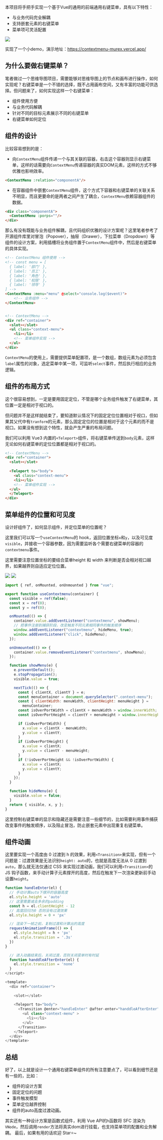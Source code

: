 本项目将手把手实现一个基于Vue的通用的前端通用右键菜单，具有以下特性：

-   与业务代码完全解耦
-   支持嵌套元素的右键菜单
-   菜单项可灵活配置

![](https://p3-juejin.byteimg.com/tos-cn-i-k3u1fbpfcp/8b1e77e4277a4502906a53ccb6e0f7bc~tplv-k3u1fbpfcp-jj-mark:0:0:0:0:q75.image#?w=1920&h=1032&s=774446&e=gif&f=328&b=fdfcf9)

实现了一个小demo，演示地址：<https://contextmenu-murex.vercel.app/>

## 为什么要做右键菜单？

笔者做过一个思维导图项目，需要能够对思维导图上的节点和画布进行操作，如何实现呢？右键菜单是一个不错的选择，既不占用画布空间，又有丰富的功能可供选择。但问题来了，如何实现这样一个右键菜单：

-   组件使用方便
-   与业务代码解耦
-   针对不同的目标元素展示不同的右键菜单
-   右键菜单如何定位

## 组件的设计

比较容易想到的是：

-   向`ContextMenu`组件传递一个与其关联的容器，右击这个容器则显示右键菜单，这样的话需要向`ContextMenu`传递容器的真实DOM元素，这样的方式不够优雅也影响效率。

``` html
<ContextMenu :relation="componentA"/>
```

-   在容器组件中嵌套`ContextMenu`组件，这个方式下容器和右键菜单的关联关系不明显，而且更要命的是两者之间产生了耦合，`ContextMenu`依赖容器组件的数据。

``` html
<div class="componentA">
  <ContextMenu :porps=""/>
</div>
```

那么有没有既能与业务组件解耦，且代码组织优雅的设计方案呢？这里笔者参考了开源组件库里对冒泡（Popover），抽屉（Drawer），下拉菜单（Dropdown）等组件的设计方案，利用插槽将业务组件置于`ContextMenu`组件中，然后是右键菜单的具体实现。

``` html
<!-- ContextMenu 组件使用 -->
<!-- const menu = [
  { label: '部门' },
  { label: '员工' },
  { label: '角色' },
  { label: '权限' },
  { label: '领导' }
] -->
<ContextMenu :menu="menu" @select="console.log($event)">
    <!-- 业务组件 -->
</ContextMenu>


<!-- ContextMenu -->
<div ref="container">
  <slot></slot>
  <ul class="context-menu">
    <li></li>
    <!-- 菜单组件实现 -->
  </ul>
</div>
```

`ContextMenu`的使用上，需要提供菜单配置项，是一个数组，数组元素为必须包含`label`属性的对象，选定菜单中某一项，可监听`select`事件，然后执行相应的业务逻辑。

## 组件的布局方式

这个很容易想到，一定是要用固定定位，不管是哪个业务组件触发了右键菜单，其位置一定是相对于视口的。

但问题并不是这样就结束了，要知道默认情况下的固定定位位置相对于视口，但如果其父代中有`tranform`的元素，那么固定定位的位置是相对于这个元素的而不是视口。如果没有想到这个特性，就会产生严重的布局问题。

我们可以利用 Vue3 内置的`<Teleport>`组件，将右键菜单传送到`body`元素，这样无论如何右键菜单的定位位置都是相对于视口的。

``` html
<!-- ContextMenu -->
<div ref="container">
  <slot></slot>
  
  <Teleport to="body">
    <ul class="context-menu">
    <li></li>
    <!-- 菜单组件实现 -->
  </ul>
  </Teleport>
</div>
```

## 菜单组件的位置和可见度

设计好组件了，如何显示组件，并定位菜单的位置呢？

这里我们可以写一个`useContextMenu`的 hook，返回位置坐标`x`和`y`，以及可见度`visible`，并接收一个容器参数，因为需要监听各个需要右键菜单的容器的`contextmenu`事件。

这里需要注意位置坐标的要结合菜单height 和 width 来判断是否会相对视口越界，如果越界则自适应定位位置。

![](https://p3-juejin.byteimg.com/tos-cn-i-k3u1fbpfcp/382774a7a1934d32996c704ba300346f~tplv-k3u1fbpfcp-jj-mark:0:0:0:0:q75.image#?w=441&h=524&s=23291&e=png&b=acff2f)
![](https://p3-juejin.byteimg.com/tos-cn-i-k3u1fbpfcp/66279afc43064d61ad090905d6d6ec53~tplv-k3u1fbpfcp-jj-mark:0:0:0:0:q75.image#?w=381&h=515&s=24514&e=png&b=fefefe)

``` js
import { ref, onMounted, onUnmounted } from "vue";

export function useContextmenu(container) {
  const visible = ref(false);
  const x = ref(0);
  const y = ref(0);

  onMounted(() => {
    container.value.addEventListener("contextmenu", showMenu);
    // 把事件注册到捕获阶段，改变触发不同元素相同事件的触发顺序
    window.addEventListener("contextmenu", hideMenu, true);
    window.addEventListener("click", hideMenu);
  });

  onUnmounted(() => {
    container.value.removeEventListener("contextmenu", showMenu);
  });

  function showMenu(e) {
    e.preventDefault();
    e.stopPropagation();
    visible.value = true;

    nextTick(() => {
      const { clientX, clientY } = e;
      const menuContainer = document.querySelector(".context-menu");
      const { clientWidth: menuWidth, clientHeight: menuHeight } =
        menuContainer;
      const isOverPortWidth = clientX + menuWidth > window.innerWidth;
      const isOverPortHeight = clientY + menuHeight > window.innerHeight;

      if (isOverPortWidth) {
        x.value = clientX - menuWidth;
        y.value = clientY;
      }
      if (isOverPortHeight) {
        x.value = clientX;
        y.value = clientY - menuHeight;
      }
      if (!isOverPortHeight && !isOverPortWidth) {
        x.value = clientX;
        y.value = clientY;
      }
    });
  }

  function hideMenu(e) {
    visible.value = false;
  }
  return { visible, x, y };
}
```

这里控制右键菜单的显示和隐藏还是需要注意一些细节的，比如需要利用事件捕获改变事件的触发顺序，以及阻止冒泡，防止嵌套元素中出现重复右键菜单。

## 组件动画

这里要实现一个高度由 0 过渡到 h 的效果，利用`<Transition>`来实现，但有一个问题是：过渡效果是无法识别`height: auto`的，也就是高度无法从 0 过渡到 `auto`，那么就无法仅通过 CSS 来实现过渡动画，我们可以利用`<Transition>`的 JS 钩子函数，来手动计算子元素撑开的高度，然后在触发下一次渲染更新前手动设置`height`。

``` js
function handleEnter(el) {
  // 手动计算auto下撑开的容器高度
  el.style.height = 'auto'
  // 这里需要减去多余的padding
  const h = el.clientHeight - 12
  // 高度回归为0 否则没有过渡效果
  el.style.height = 0 + 'px'

  // 渲染下一帧之前，复制过渡和计算出的高度
  requestAnimationFrame(() => {
    el.style.height = h + 'px'
    el.style.transition = '.3s'
  })
}

  // 进入动画结束后，关闭过渡，否则关闭菜单时有时延
  function handdleAfterEnter(el) {
    el.style.transition = 'none'
  }
</script>

<template>
  <div ref="container">
    
    <slot></slot>
    
    <Teleport to="body">
      <Transition @enter="handleEnter" @after-enter="handdleAfterEnter">
        <ul class="context-menu" >
          <li></li>
        </ul>
      </Transition>
    </Teleport>
  </div>
</template>
```

## 总结

好了，以上就是设计一个通用右键菜单组件的所有注意要点了，可以看到细节还是有一些的，比如：

-   组件的设计方案
-   固定定位的问题
-   事件触发模型
-   菜单定位越界控制
-   组件的auto高度过渡动画。

其实还有一种设计方案是函数式组件，利用 Vue API的`h`函数将 SFC 渲染为`VNode`，然后调用`render`方法将真实dom进行挂载，也支持菜单项的配置和业务解耦。
最后，如果有用的话欢迎 Star⭐~
